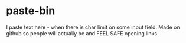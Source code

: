 # paste-bin
I paste text here - when there is char limit on some input field. Made on github so people will actually be and FEEL SAFE opening links.
